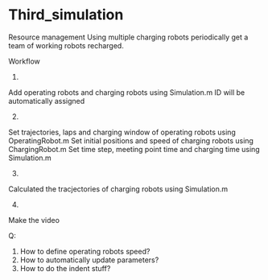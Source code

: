 # Third_simulation
Resource management
Using multiple charging robots periodically get a team of working robots recharged.

Workflow

1. 
Add operating robots and charging robots using Simulation.m 
ID will be automatically assigned

2. 
Set trajectories, laps and charging window of operating robots using OperatingRobot.m
Set initial positions and speed of charging robots using ChargingRobot.m 
Set time step, meeting point time and charging time using Simulation.m

3. 
Calculated the tracjectories of charging robots using Simulation.m

4.
Make the video 

Q:
1. How to define operating robots speed?
2. How to automatically update parameters?
3. How to do the indent stuff?
